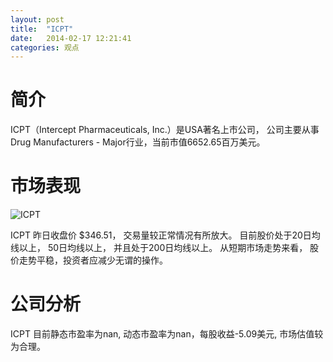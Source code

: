 ```yaml
---
layout: post
title:  "ICPT"
date:   2014-02-17 12:21:41
categories: 观点
---
```


# 简介
ICPT（Intercept Pharmaceuticals, Inc.）是USA著名上市公司，
公司主要从事Drug Manufacturers - Major行业，当前市值6652.65百万美元。

# 市场表现

![ICPT](http://finviz.com/chart.ashx?t=ICPT&ty=c&ta=1&p=d&s=l)

ICPT 昨日收盘价 $346.51，
交易量较正常情况有所放大。
目前股价处于20日均线以上，
50日均线以上，
并且处于200日均线以上。
从短期市场走势来看，
股价走势平稳，投资者应减少无谓的操作。

# 公司分析
ICPT 目前静态市盈率为nan, 动态市盈率为nan，每股收益-5.09美元,
市场估值较为合理。
